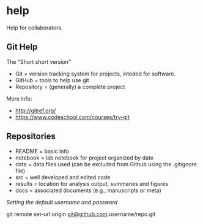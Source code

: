 help
====

Help for collaborators.

Git Help
--------
The "Short short version"
- Git = version tracking system for projects, inteded for software.
- GitHub = tools to help use git
- Repository = (generally) a complete project

More info:
- http://gitref.org/
- https://www.codeschool.com/courses/try-git

Repositories
------------
- README = basic info
- notebook = lab notebook for project organized by date
- data = data files used (can be excluded from Github using the .gitignore file)
- src = well developed and edited code
- results = location for analysis output, summaries and figures
- docs = associated documents (e.g., manuscripts or meta)

*Setting the default username and password*

git remote set-url origin git@github.com:username/repo.git
